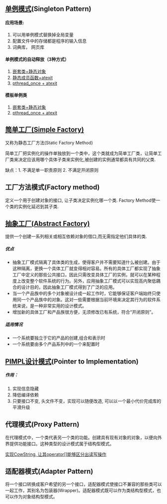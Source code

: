 ## [单例模式](singleton.cc)(Singleton Pattern)

#### 应用场景:

1. 可以用单例模式替换掉全局变量
2. 配置文件中的存储都是程序的输入信息
3. 词典库， 网页库

#### 单例模式的自动释放（3种方式）

1. [嵌套类+静态对象](Singleton/autoRelease/singleton1.cc)
2. [静态成员函数+atexit](Singleton/autoRelease/singleton2.cc)
3. [pthread_once + atexit](Singleton/autoRelease/singleton3.cc)

#### 模板单例类

1. [嵌套类+静态对象](Singleton/SingletonTemplate/SingletonTemplate1.cc)
2. [pthread_once + atexit](Singleton/SingletonTemplate/SingletonTemplate2.cc)

## [简单工厂(Simple Factory)](Factory/SimpleFactory.cc)

又称为静态工厂方法(Static Factory Method)

简单工厂把实例化的操作单独放到一个类中，这个类就成为简单工厂类，让简单工厂类来决定应该用哪个具体子类来实例化,被创建的实例通常都具有共同的父类.

缺点：1. 不满足单一职责原则      2. 不满足开闭原则

## 工厂方法模式(Factory method)

定义一个用于创建对象的接口, 让子类决定实例化哪一个类. Factory Method使一个类的实例化延迟到其子类.

## [抽象工厂(Abstract Factory)](Factory/AbstractFactory.cc)

提供一个创建一系列相关或相互依赖对象的借口,而无需指定他们具体的类.

##### 优点

- 抽象工厂模式隔离了具体类的生成，使得客户并不需要知道什么被创建。由于这种隔离，更换一个具体工厂就变得相对容易。所有的具体工厂都实现了抽象工厂中定义的那些公共接口，因此只需改变具体工厂的实例，就可以在某种程度上改变整个软件系统的行为。另外，应用抽象工厂模式可以实现高内聚低耦合的设计目的，因此抽象工厂模式得到了广泛的应用。
- 当一个产品族中的多个对象被设计成一起工作时，它能够保证客户端始终只使用同一个产品族中的对象。这对一些需要根据当前环境来决定其行为的软件系统来说，是一种非常实用的设计模式。
- 增加新的具体工厂和产品族很方便，无须修改已有系统，符合“开闭原则”。

##### 适用情况

- 一个系统要独立于它的产品的创建,组合和表示时
- 一个系统要由多个产品系列中的一个来配置时

## [PIMPL设计模式](PIMPL/)(Pointer to Implementation)

##### 作用：

1. 实现信息隐藏
2. 降低编译依赖
3. 只要接口不变, 头文件不变，实现可以随便改造, 可以以一个最小代价完成库的平滑升级
   

## 代理模式(Proxy Pattern)

在代理模式中，一个类代表另一个类的功能。创建具有现有对象的对象，以便向外界提供功能接口。这种类型的设计模式属于结构型模式。

[实现CowString, 让其operator[]能够区分出读写操作](Proxy_Pattern/cow_string.cc)

## 适配器模式(Adapter Pattern) 

将一个接口转换成客户希望的另一个接口，适配器模式使接口不兼容的那些类可以一起工作，其别名为包装器(Wrapper)。适配器模式既可以作为类结构型模式，也可以作为对象结构型模式。